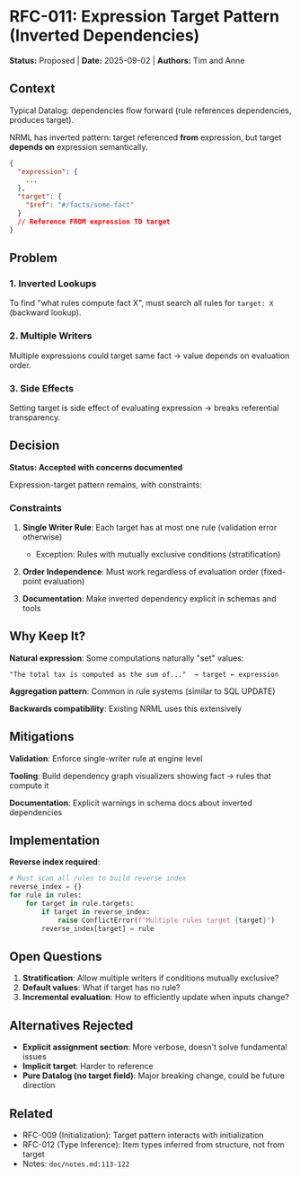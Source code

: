 # RFC-011: Expression Target Pattern (Inverted Dependencies)

**Status:** Proposed | **Date:** 2025-09-02 | **Authors:** Tim and Anne

## Context

Typical Datalog: dependencies flow forward (rule references dependencies, produces target).

NRML has inverted pattern: target referenced **from** expression, but target **depends on** expression semantically.

```json
{
  "expression": {
    ...
  },
  "target": {
    "$ref": "#/facts/some-fact"
  }
  // Reference FROM expression TO target
}
```

## Problem

### 1. Inverted Lookups

To find "what rules compute fact X", must search all rules for `target: X` (backward lookup).

### 2. Multiple Writers

Multiple expressions could target same fact → value depends on evaluation order.

### 3. Side Effects

Setting target is side effect of evaluating expression → breaks referential transparency.

## Decision

**Status: Accepted with concerns documented**

Expression-target pattern remains, with constraints:

### Constraints

1. **Single Writer Rule**: Each target has at most one rule (validation error otherwise)
    - Exception: Rules with mutually exclusive conditions (stratification)

2. **Order Independence**: Must work regardless of evaluation order (fixed-point evaluation)

3. **Documentation**: Make inverted dependency explicit in schemas and tools

## Why Keep It?

**Natural expression**: Some computations naturally "set" values:

```
"The total tax is computed as the sum of..."  → target ← expression
```

**Aggregation pattern**: Common in rule systems (similar to SQL UPDATE)

**Backwards compatibility**: Existing NRML uses this extensively

## Mitigations

**Validation**: Enforce single-writer rule at engine level

**Tooling**: Build dependency graph visualizers showing fact → rules that compute it

**Documentation**: Explicit warnings in schema docs about inverted dependencies

## Implementation

**Reverse index required**:

```python
# Must scan all rules to build reverse index
reverse_index = {}
for rule in rules:
    for target in rule.targets:
        if target in reverse_index:
            raise ConflictError(f"Multiple rules target {target}")
        reverse_index[target] = rule
```

## Open Questions

1. **Stratification**: Allow multiple writers if conditions mutually exclusive?
2. **Default values**: What if target has no rule?
3. **Incremental evaluation**: How to efficiently update when inputs change?

## Alternatives Rejected

- **Explicit assignment section**: More verbose, doesn't solve fundamental issues
- **Implicit target**: Harder to reference
- **Pure Datalog (no target field)**: Major breaking change, could be future direction

## Related

- RFC-009 (Initialization): Target pattern interacts with initialization
- RFC-012 (Type Inference): Item types inferred from structure, not from target
- Notes: `doc/notes.md:113-122`
